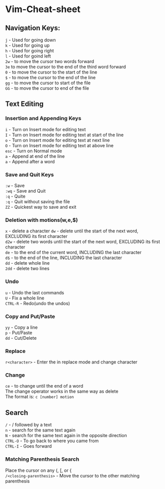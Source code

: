 # Vim-Cheat-sheet

## Navigation Keys:
`j` - Used for going down  
`k` - Used for going up  
`h` - Used for going right  
`l` - Used for goind left  
`2w` - to move the cursor two words forward  
`3e`  to move the cursor to the end of the third word forward  
`0` - to move the cursor to the start of the line  
`$` - to move the cursor to the end of the line  
`gg` - to move the cursor to start of the file  
`GG` - to move the cursor to end of the file  

## Text Editing
### Insertion and Appending Keys
`i`   - Turn on Insert mode for editing text  
`I`   - Turn on Insert mode for editing text at start of the line  
`o`   - Turn on Insert mode for editing text at next line  
`O`   - Turn on Insert mode for editing text at above line  
`esc` -  Turn on Normal mode  
`a` - Append at end of the line  
`a` - Append after a word  

### Save and Quit Keys
`:w` - Save  
`:wq` - Save and Quit  
`:q` - Quite  
`:q` - Quit without saving the file  
`ZZ` - Quickest way to save and exit  

### Deletion with motions(w,e,$)
`x` - delete a character
`dw` - delete until the start of the next word, EXCLUDING its first character  
`d2w` - delete two words until the start of the next word, EXCLUDING its first character  
`de` - to the end of the current word, INCLUDING the last character  
`d$` - to the end of the line, INCLUDING the last character  
`dd` - delete whole line  
`2dd` - delete two lines  

### Undo
`u` - Undo the last commands  
`U` - Fix a whole line  
`CTRL-R` - Redo(undo the undos)  

### Copy and Put/Paste
`yy` - Copy a line  
`p` - Put/Paste  
`dd` - Cut/Delete  

### Replace
`r<character>` - Enter the in replace mode and change character  

### Change
`ce` - to change until the end of a word  
The change operator works in the same way as delete  
The format is:
`c [number] motion`

## Search
`/` - / followed by a text  
`n` - search for the same text again  
`N` - search for the same text again in the opposite direction  
`CTRL-O` - To go back to where you came from  
`CTRL-I` - Goes forward
### Matching Parenthesis Search
Place the cursor on any (, [, or {  
`/<closing-parenthesis>` - Move the cursor to the other matching parenthesis


